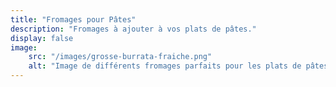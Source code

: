 ```yaml
---
title: "Fromages pour Pâtes"
description: "Fromages à ajouter à vos plats de pâtes."
display: false
image:
    src: "/images/grosse-burrata-fraiche.png"
    alt: "Image de différents fromages parfaits pour les plats de pâtes"
---
```

